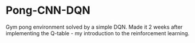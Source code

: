 # Pong-CNN-DQN
Gym pong environment solved by a simple DQN. Made it 2 weeks after implementing the Q-table - my introduction to the reinforcement learning.
